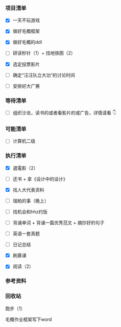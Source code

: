 ### 项目清单

- [x] 一天不玩游戏

- [x] 做好毛概框架

- [x] 做好毛概的ddl

- [ ] 研读秒针（1）+ 找地铁图（2）

- [x] 选定投票影片

- [ ] 确定“汪汪队立大功”的讨论时间

- [ ] 安排好大广赛

  


### 等待清单

- [ ] 组织沙龙，读书的或者看影片的或广告，详情请看 👇



### 可能清单

- [ ] 计算机二级

  

### 执行清单

- [x] 選電影（2）
- [ ] 还书 + 拿《设计中的设计》
- [x] 找人大代表资料
- [ ] 瑞柏的事（晚上）
- [ ] 找机会和hhz约饭
- [ ] 背诵单词 + 背诵一篇优秀范文 + 摘抄好的句子
- [ ] 英语一套真题
- [ ] 日记总结
- [x] 刷慕课
- [x] 阅读（2）



### 参考资料

### 回收站

跑步（1）

毛概作业框架写下word